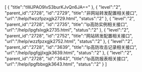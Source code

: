 [
	{
		"title":"tWJPAO9lvS3burKJvQn6JA=="
	},
	{
		"level":"2",
		"parent_id":"2728",
		"id":"2729",
		"title":"非网站转发配置相关接口",
		"url":"/help/fwzzfpzxgjk2729.html",
		"status":"2"
	},
	{
		"level":"2",
		"parent_id":"2728",
		"id":"2735",
		"title":"Ip高防实例相关接口",
		"url":"/help/Ipgfslxgjk2735.html",
		"status":"2"
	},
	{
		"level":"2",
		"parent_id":"2728",
		"id":"2752",
		"title":"网站转发配置相关接口",
		"url":"/help/wzzfpzxgjk2752.html",
		"status":"2"
	},
	{
		"level":"2",
		"parent_id":"2728",
		"id":"3639",
		"title":"Ip高防攻击记录相关接口",
		"url":"/help/Ipgfgjjlxgjk3639.html",
		"status":"2"
	},
	{
		"level":"2",
		"parent_id":"2728",
		"id":"3643",
		"title":"Ip高防报表相关接口",
		"url":"/help/Ipgfbbxgjk3643.html",
		"status":"2"
	}
]